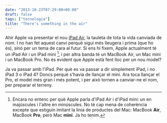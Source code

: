 ```yaml
---
date: "2013-10-23T07:29:00+00:00"
draft: false
tags: ["tecnologia"]
title: "There's something in the air"
---
```

Ahir Apple va presentar el nou [iPad Air](http://www.paelladebits.cat/2013/10/22/apple-ipad-air/), la tauleta de tota la vida canviada de nom. I no han fet aquest canvi perquè sigui més lleugera i prima (que ho és), sinó per un tema de cara al futur. Si ens hi fixem, Apple actualment té un iPad Air i un iPad mini [^1], i per altra banda té un MacBook Air, un Mac mini i un MacBook Pro. No és evident que Apple està fent lloc per un nou model?

Ja va passar amb l'iPad. Per què es va passar a dir simplement iPad, i no iPad 3 o iPad 4? Doncs perquè s'havia de llançar el mini. Ara toca llançar el Pro, el model més gran i més potent, i per això tornen a canviar-ne el nom, per preparar el terreny. 

[^1]: Encara no entenc per què Apple parla d'iPad *Air* i d'iPad *mini*: un en majúscules i l'altre en minúscules. No té cap mena de coherència excepte que estiguin imitant la línia de productes del Mac: MacBook **Air**, MacBook **Pro**, però Mac **mini**. Ja ho tenim.
